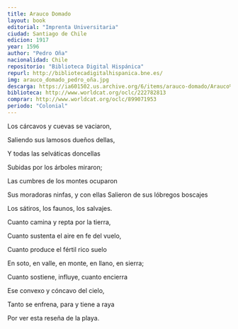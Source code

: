 ```yaml
---
title: Arauco Domado
layout: book
editorial: "Imprenta Universitaria"
ciudad: Santiago de Chile
edicion: 1917
year: 1596
author: "Pedro Oña"
nacionalidad: Chile
repositorio: "Biblioteca Digital Hispánica"
repurl: http://bibliotecadigitalhispanica.bne.es/
img: arauco_domado_pedro_oña.jpg
descarga: https://ia601502.us.archive.org/6/items/arauco-domado/Arauco%20domado.pdf
biblioteca: http://www.worldcat.org/oclc/222782813
comprar: http://www.worldcat.org/oclc/899071953
periodo: "Colonial"
---
```

 

Los cárcavos y cuevas se vaciaron,
 
Saliendo sus lamosos dueños dellas,
 
Y todas las selváticas doncellas
 
Subidas por los árboles miraron;
 
Las cumbres de los montes ocuparon
 
Sus moradoras ninfas, y con ellas
Salieron de sus lóbregos boscajes
 
Los sátiros, los faunos, los salvajes.
 
Cuanto camina y repta por la tierra, 
 
Cuanto sustenta el aire en fe del vuelo,
 
Cuanto produce el fértil rico suelo
 
En soto, en valle, en monte, en llano, en sierra;
 
Cuanto sostiene, influye, cuanto encierra
 
Ese convexo y cóncavo del cielo,
 
Tanto se enfrena, para y tiene a raya
 
Por ver esta reseña de la playa.
